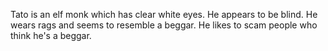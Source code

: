 Tato is an elf monk which has clear white eyes. He appears to be blind. He wears rags and seems to resemble a beggar. He likes to scam people who think he's a beggar.